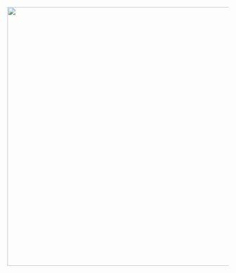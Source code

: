 <img align="right" height="590cm"
src="https://raw.githubusercontent.com/gist/TCW001/04a1bfb5ed8ca7ab2698edc4a5a4f8e9/raw/878c1e5fbf2776e3592ed11d2af05f6d492a7c7b/githubcard.svg"/>